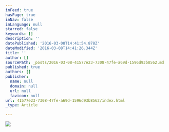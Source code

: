 ```yaml
---
inFeed: true
hasPage: true
inNav: false
inLanguage: null
starred: false
keywords: []
description: ''
datePublished: '2016-03-08T14:41:54.878Z'
dateModified: '2016-03-08T14:41:26.344Z'
title: ''
author: []
sourcePath: _posts/2016-03-08-41577e23-7308-47fe-a69d-1596d93b8562.md
published: true
authors: []
publisher:
  name: null
  domain: null
  url: null
  favicon: null
url: 41577e23-7308-47fe-a69d-1596d93b8562/index.html
_type: Article

---
```

![](https://the-grid-user-content.s3-us-west-2.amazonaws.com/6f97215d-0127-4651-86ba-67969465856c.gif)
